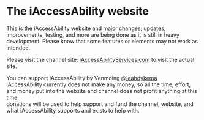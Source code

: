 <h1>The iAccessAbility website</h1>
<p>This is the iAccessAbility website and major changes, updates, improvements, testing, and more are being done as it is still in heavy development. Please know that some features or elements may not work as intended.</p>
<p>Please visit the channel site: <a href="https://iaccessabilityservices.com">iAccessAbilityServices.com</a> to visit the actual site.</p>
<p>You can support iAccessAbility by Venmoing <a href="https://venmo.com/u/leahdykema">&#64;leahdykema</a>
<br>iAccessAbility currently does not make any money, so all the time, effort, and money put into the website and channel does not profit anything at this time.<br>donations will be used to help support and fund the channel, website, and what iAccessAbility supports and exists to help with.</p>
